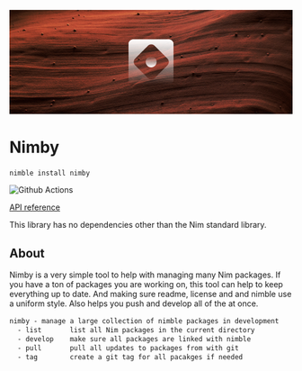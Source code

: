 ![Nimby Logo](docs/nimbyLogo.png)

# Nimby

`nimble install nimby`

![Github Actions](https://github.com/treeform/nimby/workflows/Github%20Actions/badge.svg)

[API reference](https://nimdocs.com/treeform/nimby)

This library has no dependencies other than the Nim standard library.

## About

Nimby is a very simple tool to help with managing many Nim packages. If you have a ton of packages you are working on, this tool can help to keep everything up to date. And making sure readme, license and and nimble use a uniform style. Also helps you push and develop all of the at once.

```
nimby - manage a large collection of nimble packages in development
  - list       list all Nim packages in the current directory
  - develop    make sure all packages are linked with nimble
  - pull       pull all updates to packages from with git
  - tag        create a git tag for all pacakges if needed
```
